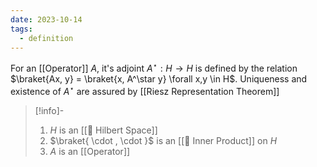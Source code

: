 ```yaml
---
date: 2023-10-14
tags:
  - definition
---
```

For an [[Operator]] $A$, it's adjoint $A^\star : H \rightarrow H$  is defined by the relation $\braket{Ax, y} = \braket{x, A^\star y} \forall x,y \in H$. Uniqueness and existence of $A^\star$ are assured by [[Riesz Representation Theorem]]

>[!info]-
> 1. $H$ is an [[📘 Hilbert Space]] 
> 2. $\braket{ \cdot , \cdot }$ is an [[📘 Inner Product]] on $H$
> 3. $A$ is an [[Operator]]